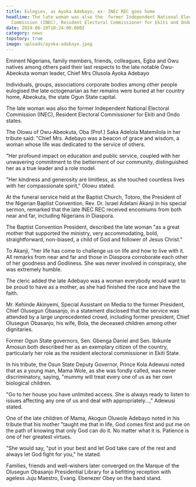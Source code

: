 ```yaml
---
title: Eulogies, as Ayoka Adebayo, ex- INEC REC goes home
headline: The late woman was also the  former Independent National Electoral
  Commission (INEC), Resident Electoral Commissioner for Ekiti and Ondo states.
date: 2024-06-10T10:24:00.000Z
category: news
topstory: true
image: uploads/ayoka-adebayo.jpeg
---
```

Eminent Nigerians, family members, friends, colleagues,  Egba and Owu natives among others paid their last respects to the late notable Òwu-Abeokuta woman leader, Chief Mrs Olusola Ayoka Adebayo



Individuals, groups, associations corporate bodies among other people eulogised the late octogenarian as her remains were buried at her country home, Abeokuta, the state Ogun State capital.



The late woman was also the  former Independent National Electoral Commission (INEC), Resident Electoral Commissioner for Ekiti and Ondo states.



The Olowu of Owu-Abeokuta, Oba (Prof.) Saka Adelola Matemilola in her tribute said:  "Chief Mrs. Adebayo was a beacon of grace and wisdom, a woman whose life was dedicated to the service of others.



"Her profound impact on education and public service, coupled with her unwavering commitment to the betterment of our community, distinguished her as a true leader and a role model. 



"Her kindness and generosity are limitless, as she touched countless lives with her compassionate spirit," Olowu stated.



At the funeral service held at the Baptist Church, Totoro, the President of the Nigerian Baptist Convention, Rev. Dr. Israel Adelani Akanji in his special sermon, remarked that the late INEC REC received encomiums from both near and far, including Nigerians in Diaspora. 



The Baptist Convention President, described the late woman "as a great mother that supported the ministry, very accommodating, bold, straightforward, non-biased, a child of God and follower of Jesus Christ."



To Akanji, "her life has come to challenge us on life and how to live with it. All remarks from near and far and those in Diaspora corroborate each other of her goodness and Godliness. She was never involved in conspiracy, she was extremely humble.



The cleric added the late Adebayo was a woman everybody would want to be proud to have as a mother, as she had finished the race and have the faith.



Mr. Kehinde Akinyemi, Special Assistant on Media to the former President, Chief Olusegun Obasanjo, in a statement disclosed that the service was attended by a large unprecedented crowd, including former president,  Chief Olusegun Obasanjo, his wife, Bola, the deceased children  among other dignitaries.



Former Ogun State governors, Sen. Gbenga Daniel and Sen. Ibikunle Amosun both described her as an exemplary citizen of the country, particularly her role as the resident electoral commissioner in Ekiti State.



In his tribute, the Osun State Deputy Governor,  Prince Kola Adewusi noted that as a young man, Mama Wole, as she was fondly called, was never discriminatory, saying, "mummy will treat every one of us as her own biological children.



"Go to her house you have unlimited access. She is always ready to listen to issues affecting any one of us and deal with appropriately...," Adewusi stated.



One of the late children of Mama, Akogun Oluwole Adebayo noted in his tribute that his mother "taught me that in life, God comes first and put me on the path of knowing that only God can do it. No matter what it is. Patience is one of her greatest virtues. 



"She would say, "put in your best and let God take care of the rest and always let God fight for you," he stated.



Families, friends and well-wishers later converged on the Marque of the Olusegun Obasanjo Presidential Library for a befitting reception with ageless Juju Maestro, Evang. Ebenezer Obey on the band stand.
